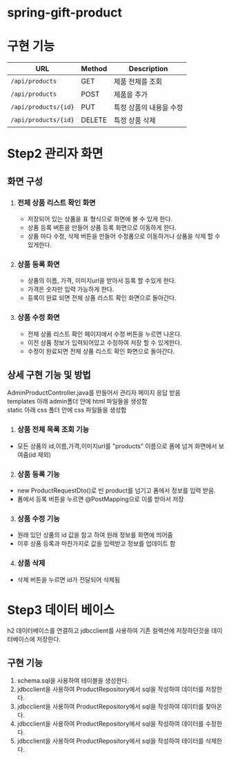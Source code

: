 # spring-gift-product

# 구현 기능

| URL                  | Method | Description             |
| -------------------- | ------ | ----------------------- |
| `/api/products`      | GET    | 제품 전체를 조회        |
| `/api/products`      | POST   | 제품을 추가             |
| `/api/products/{id}` | PUT    | 특정 상품의 내용을 수정 |
| `/api/products/{id}` | DELETE | 특정 상품 삭제          |

# Step2 관리자 화면

## 화면 구성

1. ### 전체 상품 리스트 확인 화면
   - 저장되어 있는 상품을 표 형식으로 화면에 볼 수 있게 한다.
   - 상품 등록 버튼을 만들어 상품 등록 화면으로 이동하게 한다.
   - 상품 마다 수정, 삭제 버튼을 만들어 수정폼으로 이동하거나 상품을 삭제 할 수 있게한다.
2. ### 상품 등록 화면
   - 상품의 이름, 가격, 이미지url을 받아서 등록 할 수있게 한다.
   - 가격은 숫자만 입력 가능하게 한다.
   - 등록이 완료 되면 전체 상품 리스트 확인 화면으로 돌아간다.
3. ### 상품 수정 화면
   - 전체 상품 리스트 확인 페이지에서 수정 버튼을 누르면 나온다.
   - 이전 상품 정보가 입력되어있고 수정하여 저장 할 수 있게한다.
   - 수정이 완료되면 전체 상품 리스트 확인 화면으로 돌아간다.

## 상세 구현 기능 및 방법

AdminProductController.java를 만들어서 관리자 페이지 응답 받음<br/>
templates 아래 admin폴더 안에 html 파일들을 생성함<br/>
static 아래 css 폴더 안에 css 파일들을 생성함<br/>

1. ### 상품 전체 목록 조회 기능

- 모든 상품의 id,이름,가격,이미지url를 "products" 이름으로 폼에 넘겨 화면에서 보여줌(id 제외)

2. ### 상품 등록 기능

- new ProductRequestDto()로 빈 product를 넘기고 폼에서 정보를 입력 받음.
- 폼에서 등록 버튼을 누르면 @PostMapping으로 이를 받아서 저장

3. ### 상품 수정 기능

- 원래 있던 상품의 id 값을 참고 하여 원래 정보를 화면에 띄어줌
- 이후 상품 등록과 마찬가지로 값을 입력받고 정보를 업데이트 함

4. ### 상품 삭제

- 삭제 버튼을 누르면 id가 전달되어 삭제됨

# Step3 데이터 베이스

h2 데이터베이스를 연결하고 jdbcclient를 사용하여 기존 컬렉션에 저장하던것을 데이터베이스에 저장한다.

## 구현 기능

1. schema.sql을 사용하여 테이블을 생성한다.
2. jdbcclient을 사용하여 ProductRepository에서 sql을 작성하여 데이터를 저장한다.
3. jdbcclient을 사용하여 ProductRepository에서 sql을 작성하여 데이터를 찾아온다.
4. jdbcclient을 사용하여 ProductRepository에서 sql을 작성하여 데이터를 수정한다.
5. jdbcclient을 사용하여 ProductRepository에서 sql을 작성하여 테이터를 삭제한다.
